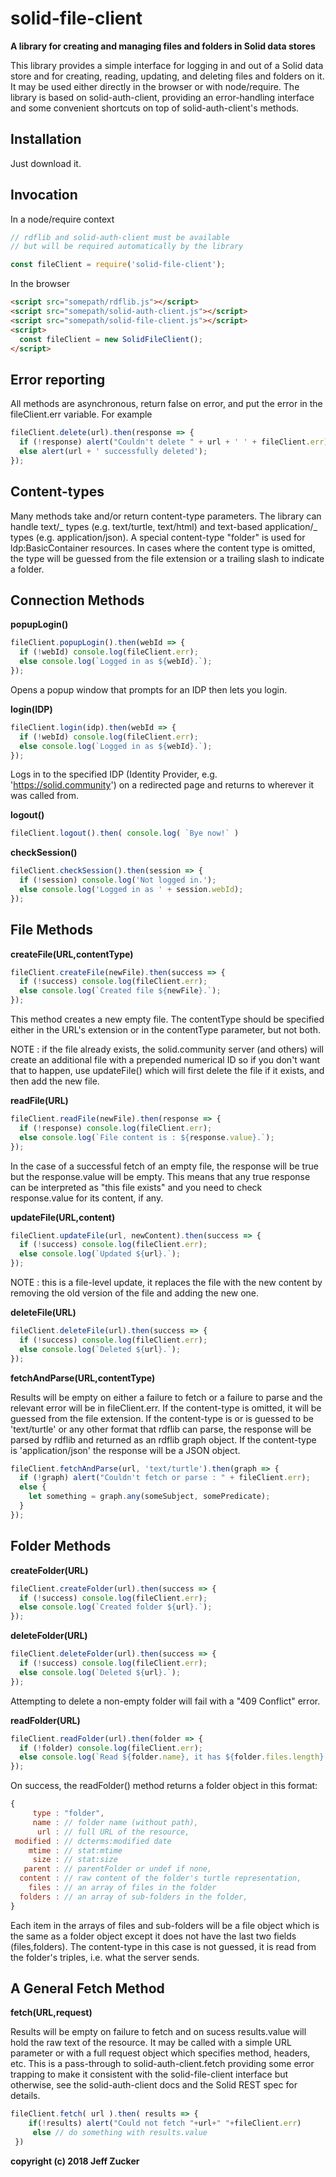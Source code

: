 # solid-file-client

**A library for creating and managing files and folders in Solid data stores**

This library provides a simple interface for logging in and out of a
Solid data store and for creating, reading, updating, and deleting
files and folders on it. It may be used either directly in the browser or
with node/require. The library is based on solid-auth-client, providing
an error-handling interface and some convenient shortcuts on
top of solid-auth-client's methods.

## Installation

Just download it.

## Invocation

In a node/require context

```javascript
// rdflib and solid-auth-client must be available
// but will be required automatically by the library

const fileClient = require('solid-file-client');
```

In the browser

```html
<script src="somepath/rdflib.js"></script>
<script src="somepath/solid-auth-client.js"></script>
<script src="somepath/solid-file-client.js"></script>
<script>
  const fileClient = new SolidFileClient();
</script>
```

## Error reporting

All methods are asynchronous, return false on error, and put the error
in the fileClient.err variable. For example

```javascript
fileClient.delete(url).then(response => {
  if (!response) alert("Couldn't delete " + url + ' ' + fileClient.err);
  else alert(url + ' successfully deleted');
});
```

## Content-types

Many methods take and/or return content-type parameters. The library can
handle text/_ types (e.g. text/turtle, text/html) and text-based application/_ types (e.g. application/json). A special content-type "folder" is
used for ldp:BasicContainer resources. In cases where the content type is
omitted, the type will be guessed from the file extension or a trailing
slash to indicate a folder.

## Connection Methods

**popupLogin()**

```javascript
fileClient.popupLogin().then(webId => {
  if (!webId) console.log(fileClient.err);
  else console.log(`Logged in as ${webId}.`);
});
```

Opens a popup window that prompts for an IDP then lets you login.

**login(**IDP**)**<br>

```javascript
fileClient.login(idp).then(webId => {
  if (!webId) console.log(fileClient.err);
  else console.log(`Logged in as ${webId}.`);
});
```

Logs in to the specified IDP (Identity Provider, e.g. 'https://solid.community') on a redirected page and returns to wherever it was called from.

**logout()**

```javascript
fileClient.logout().then( console.log( `Bye now!` )
```

**checkSession()**

```javascript
fileClient.checkSession().then(session => {
  if (!session) console.log('Not logged in.');
  else console.log('Logged in as ' + session.webId);
});
```

## File Methods

**createFile(**URL,contentType**)**

```javascript
fileClient.createFile(newFile).then(success => {
  if (!success) console.log(fileClient.err);
  else console.log(`Created file ${newFile}.`);
});
```

This method creates a new empty file.
The contentType should be specified either in the URL's extension or in
the contentType parameter, but not both.

NOTE : if the file already exists, the solid.community server (and others) will create an additional file with a prepended numerical ID so if you don't want that to happen, use updateFile() which will first delete the file if it exists, and then add the new file.

**readFile(**URL**)**

```javascript
fileClient.readFile(newFile).then(response => {
  if (!response) console.log(fileClient.err);
  else console.log(`File content is : ${response.value}.`);
});
```

In the case of a successful fetch of an empty file, the response
will be true but the response.value will be empty. This means
that any true response can be interpreted as "this file exists"
and you need to check response.value for its content, if any.

**updateFile(**URL,content**)**

```javascript
fileClient.updateFile(url, newContent).then(success => {
  if (!success) console.log(fileClient.err);
  else console.log(`Updated ${url}.`);
});
```

NOTE : this is a file-level update, it replaces the file with the new content by removing the old version of the file and adding the new one.

**deleteFile(**URL**)**

```javascript
fileClient.deleteFile(url).then(success => {
  if (!success) console.log(fileClient.err);
  else console.log(`Deleted ${url}.`);
});
```

**fetchAndParse(**URL,contentType**)**

Results will be empty on either a failure to fetch or a failure to parse
and the relevant error will be in fileClient.err. If the content-type is
omitted, it will be guessed from the file extension. If the content-type
is or is guessed to be 'text/turtle' or any other format that rdflib can
parse, the response will be parsed by rdflib and returned as an rdflib
graph object. If the content-type is 'application/json' the response will
be a JSON object.

```javascript
fileClient.fetchAndParse(url, 'text/turtle').then(graph => {
  if (!graph) alert("Couldn't fetch or parse : " + fileClient.err);
  else {
    let something = graph.any(someSubject, somePredicate);
  }
});
```

## Folder Methods

**createFolder(**URL**)**<br>

```javascript
fileClient.createFolder(url).then(success => {
  if (!success) console.log(fileClient.err);
  else console.log(`Created folder ${url}.`);
});
```

**deleteFolder(**URL**)**

```javascript
fileClient.deleteFolder(url).then(success => {
  if (!success) console.log(fileClient.err);
  else console.log(`Deleted ${url}.`);
});
```

Attempting to delete a non-empty folder will fail with a "409 Conflict"
error.

**readFolder(**URL**)**

```javascript
fileClient.readFolder(url).then(folder => {
  if (!folder) console.log(fileClient.err);
  else console.log(`Read ${folder.name}, it has ${folder.files.length} files.`);
});
```

On success, the readFolder() method returns a folder object in this format:

```javascript
{
     type : "folder",
     name : // folder name (without path),
      url : // full URL of the resource,
 modified : // dcterms:modified date
    mtime : // stat:mtime
     size : // stat:size
   parent : // parentFolder or undef if none,
  content : // raw content of the folder's turtle representation,
    files : // an array of files in the folder
  folders : // an array of sub-folders in the folder,
}
```

Each item in the arrays of files and sub-folders will be a file object
which is the same as a folder object except it does not have the
last two fields (files,folders). The content-type in this
case is not guessed, it is read from the folder's triples, i.e. what the
server sends.

## A General Fetch Method

**fetch(**URL,request**)**

Results will be empty on failure to fetch and on sucess results.value will
hold the raw text of the resource. It may be called with a simple URL
parameter or with a full request object which specifies method, headers, etc.
This is a pass-through to solid-auth-client.fetch providing some error
trapping to make it consistent with the solid-file-client interface but
otherwise, see the solid-auth-client docs and the Solid REST spec for
details.

```javascript
fileClient.fetch( url ).then( results => {
    if(!results) alert("Could not fetch "+url+" "+fileClient.err)
     else // do something with results.value
 })
```

**copyright (c) 2018 Jeff Zucker**
